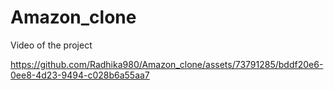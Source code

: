 # Amazon_clone
<p>Video of the project</p>



https://github.com/Radhika980/Amazon_clone/assets/73791285/bddf20e6-0ee8-4d23-9494-c028b6a55aa7


